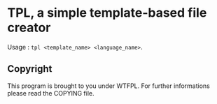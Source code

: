 # TPL, a simple template-based file creator

Usage : `tpl <template_name> <language_name>`.

## Copyright

This program is brought to you under WTFPL. For further informations please
read the COPYING file.
